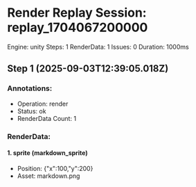 # Render Replay Session: replay_1704067200000
Engine: unity
Steps: 1
RenderData: 1
Issues: 0
Duration: 1000ms

## Step 1 (2025-09-03T12:39:05.018Z)
### Annotations:
- Operation: render
- Status: ok
- RenderData Count: 1

### RenderData:
#### 1. sprite (markdown_sprite)
- Position: {"x":100,"y":200}
- Asset: markdown.png
